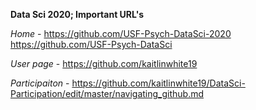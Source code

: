__Data Sci 2020; Important URL's__

*Home* - https://github.com/USF-Psych-DataSci-2020
       https://github.com/USF-Psych-DataSci

*User page* - https://github.com/kaitlinwhite19

*Participaiton* - https://github.com/kaitlinwhite19/DataSci-Participation/edit/master/navigating_github.md



